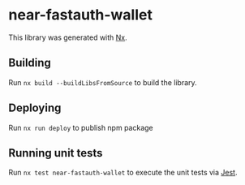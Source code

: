 # near-fastauth-wallet

This library was generated with [Nx](https://nx.dev).

## Building

Run `nx build --buildLibsFromSource` to build the library.

## Deploying

Run `nx run deploy` to publish npm package

## Running unit tests

Run `nx test near-fastauth-wallet` to execute the unit tests via [Jest](https://jestjs.io).
